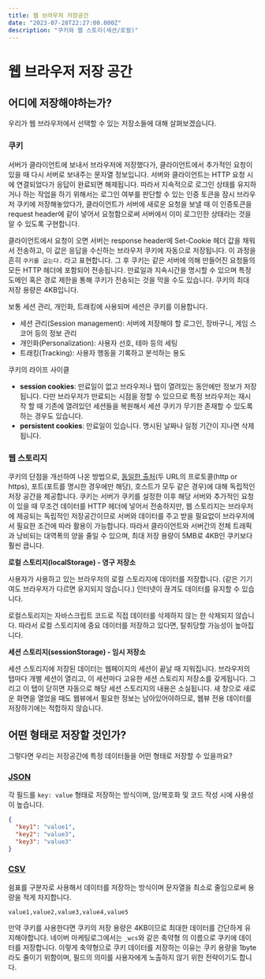 ```yaml
---
title: 웹 브라우저 저장공간
date: "2023-07-28T22:27:00.000Z"
description: "쿠키와 웹 스토리(세션/로컬)"
---
```


# 웹 브라우저 저장 공간

## **어디에 저장해야하는가?**

우리가 웹 브라우저에서 선택할 수 있는 저장소들에 대해 살펴보겠습니다.

### **쿠키**

서버가 클라이언트에 보내서 브라우저에 저장했다가, 클라이언트에서 추가적인 요청이 있을 때 다시 서버로 보내주는 문자열 정보입니다. 서버와 클라이언트는 HTTP 요청 시에 연결되었다가 응답이 완료되면 해제됩니다. 따라서 지속적으로 로그인 상태를 유지하거나 하는 작업을 하기 위해서는 로그인 여부를 판단할 수 있는 인증 토큰을 잠시 브라우저 쿠키에 저장해놓았다가, 클라이언트가 서버에 새로운 요청을 보낼 때 이 인증토큰을 request header에 같이 넣어서 요청함으로써 서버에서 이미 로그인한 상태라는 것을 알 수 있도록 구현합니다.

클라이언트에서 요청이 오면 서버는 response header에 Set-Cookie 헤더 값을 채워서 전송하고, 이 값은 응답을 수신하는 브라우저 쿠키에 자동으로 저장됩니다. 이 과정을 흔히 `쿠키를 굽는다.` 라고 표현합니다. 그 후 쿠키는 같은 서버에 의해 만들어진 요청들의 모든 HTTP 헤더에 포함되어 전송됩니다. 만료일과 지속시간을 명시할 수 있으며 특정 도메인 혹은 경로 제한을 통해 쿠키가 전송되는 것을 막을 수도 있습니다. 쿠키의 최대 저장 용량은 4KB입니다.

보통 세션 관리, 개인화, 트래킹에 사용되며 세션은 쿠키를 이용합니다.

- 세션 관리(Session management): 서버에 저장해야 할 로그인, 장바구니, 게임 스코어 등의 정보 관리
- 개인화(Personalization): 사용자 선호, 테마 등의 세팅
- 트래킹(Tracking): 사용자 행동을 기록하고 분석하는 용도

쿠키의 라이프 사이클

- **session cookies**: 만료일이 없고 브라우저나 탭이 열려있는 동안에만 정보가 저장됩니다. 다만 브라우저가 만료되는 시점을 정할 수 있으므로 특정 브라우저는 재시작 할 때 기존에 열려있던 세션들을 복원해서 세션 쿠키가 무기한 존재할 수 있도록 하는 경우도 있습니다.
- **persistent cookies**: 만료일이 있습니다. 명시된 날짜나 일정 기간이 지나면 삭제됩니다.

### **웹 스토리지**

쿠키의 단점을 개선하여 나온 방법으로, [동일한 출처](https://developer.mozilla.org/ko/docs/Web/Security/Same-origin_policy)(두 URL의 프로토콜(http or https), 포트(포트를 명시한 경우에만 해당), 호스트가 모두 같은 경우)에 대해 독립적인 저장 공간을 제공합니다. 쿠키는 서버가 쿠키를 설정한 이후 해당 서버와 추가적인 요청이 있을 때 무조건 데이터를 HTTP 헤더에 넣어서 전송하지만, 웹 스토리지는 브라우저에 제공되는 독립적인 저장공간이므로 서버와 데이터를 주고 받을 필요없이 브라우저에서 필요한 조건에 따라 활용이 가능합니다. 따라서 클라이언트와 서버간의 전체 트래픽과 낭비되는 대역폭의 양을 줄일 수 있으며, 최대 저장 용량이 5MB로 4KB인 쿠키보다 훨씬 큽니다.

**로컬 스토리지(localStorage) - 영구 저장소**

사용자가 사용하고 있는 브라우저의 로컬 스토리지에 데이터를 저장합니다. (같은 기기여도 브라우저가 다르면 유지되지 않습니다.) 인터넷이 끊겨도 데이터를 유지할 수 있습니다.

로컬스토리지는 자바스크립트 코드로 직접 데이터를 삭제하지 않는 한 삭제되지 않습니다. 따라서 로컬 스토리지에 중요 데이터를 저장하고 있다면, 탈취당할 가능성이 높아집니다.

**세션 스토리지(sessionStorage) - 임시 저장소**

세션 스토리지에 저장된 데이터는 웹페이지의 세션이 끝날 때 지워집니다. 브라우저의 탭마다 개별 세션이 열리고, 이 세션마다 고유한 세션 스토리지 저장소를 갖게됩니다. 그리고 이 탭이 닫히면 자동으로 해당 세션 스토리지의 내용은 소실됩니다. 새 창으로 새로운 화면을 열었을 때도 웹뷰에서 필요한 정보는 남아있어야하므로, 웹뷰 전용 데이터를 저장하기에는 적합하지 않습니다.

## **어떤 형태로 저장할 것인가?**

그렇다면 우리는 저장공간에 특정 데이터들을 어떤 형태로 저장할 수 있을까요?

### **[JSON](https://developer.mozilla.org/ko/docs/Learn/JavaScript/Objects/JSON)**

각 필드를 `key: value` 형태로 저장하는 방식이며, 암/복호화 및 코드 작성 시에 사용성이 높습니다.

```json
{
  "key1": "value1",
  "key2": "value3",
  "key3": "value3"
}
```

### **[CSV](<https://ko.wikipedia.org/wiki/CSV_(%ED%8C%8C%EC%9D%BC_%ED%98%95%EC%8B%9D)>)**

쉼표를 구분자로 사용해서 데이터를 저장하는 방식이며 문자열을 최소로 줄임으로써 용량을 적게 차지합니다.

```csv
value1,value2,value3,value4,value5
```

만약 쿠키를 사용한다면 쿠키의 저장 용량은 4KB이므로 최대한 데이터를 간단하게 유지해야합니다. 네이버 마케팅로그에서는 `_wcs`와 같은 축약형 의 이름으로 쿠키에 데이터를 저장합니다. 이렇게 축약형으로 쿠키 데이터를 저장하는 이유는 쿠키 용량을 1byte라도 줄이기 위함이며, 필드의 의미를 사용자에게 노출하지 않기 위한 전략이기도 합니다.
